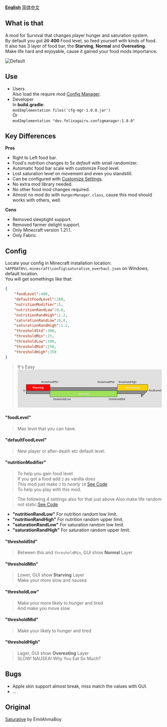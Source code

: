**[English](/README.md)** [简体中文](README-zh_cn.md)
## What is that
A mod for Survival that changes player hunger and saturation system.\
By default you got ~~20~~ **400** Food level, so feed yourself with kinds of food.\
It also has 3 layer of food bar, the **Starving**, **Normal** and **Overeating**.\
Make life hard and enjoyable, cause it gained your food mods importance.

![Default](https://cdn.modrinth.com/data/x5alUhw5/images/4a21e6e0e1b0526412997cf3f4f1489870e2b2bc.jpeg)

## Use
- Users\
Also load the require mod [Config Manager](https://modrinth.com/mod/config-manager).
- Developer\
In **build.gradle**:\
`modImplementation files('cfg-mgr-1.0.0.jar')`\
Or\
`modImplementation "dev.felixagairu.configmanager:1.0.0"`

## Key Differences
**Pros**
- Right to Left food bar.
- Food's nutrition changes to 5x *default* with small randomizer.
- Automatic food bar scale with customize Food level.
- Lost saturation level on movement and even you standstill.
- Can be configured with [Customize Settings](https://github.com/FelixAgairu/saturative_overhaul/edit/master/README.md#config).
- No extra mod library needed.
- No other food mod changes required.
- Almost no mod do with `HungerManager.class`, cause this mod should works with others, well.

**Cons**
- Removed sleeptight support.
- Removed farmer delight support.
- Only Minecraft version 1.21.1.
- Only Fabric.

## Config
Locate your config in Minecraft installation location:\
`%APPDATA%\.minecraft\config\saturative_overhaul.json` on Windows, default location.\
You will get somethings like that:
```json
{
	"foodLevel":400,
	"defaultFoodLevel":280,
	"nutritionModifier":5,
	"nutritionRandLow":0.8,
	"nutritionRandHigh":1.2,
	"saturationRandLow":0.8,
	"saturationRandHigh":1.2,
	"thresholdStd":300,
	"thresholdMin":25,
	"thresholdLow":100,
	"thresholdMid":250,
	"thresholdHigh":350
}
```
> It's Easy
![Desc](https://github.com/FelixAgairu/saturative_overhaul/blob/master/src/main/resources/assets/saturative_overhaul/pic/2.jpg?raw=true)

#### "foodLevel"
> Max level that you can have.

#### "defaultFoodLevel"
> New player or after-death etc default level.

#### "nutritionModifier"
> To help you gain food level\
> If you got a food add `2` as vanilla does\
> This mod just make `2` to *nearly* `10` [See Code](https://github.com/FelixAgairu/saturative_overhaul/blob/master/src/main/java/dev/emilahmaboy/felixagairu/saturative_overhaul/mixin/HungerManagerMixin.java)\
> To help you play with this mod.

> The following 4 settings also for that just above
> Also make life random not static:[See Code](https://github.com/FelixAgairu/saturative_overhaul/blob/master/src/main/java/dev/emilahmaboy/felixagairu/saturative_overhaul/tools/LimitRandomizer.java)

- **"nutritionRandLow"**
For nutrition random low limit.
- **"nutritionRandHigh"**
For nutrition random upper limit.
- **"saturationRandLow"**
For saturation random low limit.
- **"saturationRandHigh"**
For saturation random upper limit.

#### "thresholdStd"
> Between this and `thresholdMin`, GUI show **Normal** Layer

#### "thresholdMin"
> Lower, GUI show **Starving** Layer\
> Make your more slow and nausea

#### "thresholdLow"
> Make your more likely to hunger and tired\
> And make you move slow

#### "thresholdMid"
> Make your likely to hunger and tired

#### "thresholdHigh"
> Lager, GUI show **Overeating** Layer\
> SLOW! NAUSEA! Why You Eat So Much?

## Bugs
- Apple skin support almost break, miss match the values with GUI.
- ...

## Original
[Saturative](https://github.com/EmilAhmaBoy/saturative) by EmilAhmaBoy
